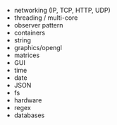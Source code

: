 



* networking (IP, TCP, HTTP, UDP)
* threading / multi-core
* observer pattern
* containers
* string
* graphics/opengl
* matrices
* GUI
* time
* date
* JSON
* fs
* hardware
* regex
* databases











